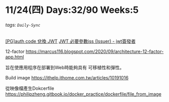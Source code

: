 # 11/24(四) Days:32/90 Weeks:5
###### tags: `Daily-Sync`

[[PG]auth code 兌換 JWT](https://reurl.cc/xDoYLe )
[JWT 必要參數iss (Issuer) - jwt簽發者](https://hackmd.io/vEuzhYlEQ1u6kLCkCM7vTw)


12-factor
https://marcus116.blogspot.com/2020/09/architecture-12-factor-app.html

旨在使應用程序在部署到Web時能夠具有
可移植性和彈性。


Build image
https://ithelp.ithome.com.tw/articles/10191016

從映像檔產生Dokcerfile
https://philipzheng.gitbook.io/docker_practice/dockerfile/file_from_image